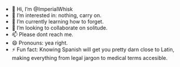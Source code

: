 - 👋 Hi, I’m @ImperialWhisk
- 👀 I’m interested in: nothing, carry on.
- 🌱 I’m currently learning how to forget.
- 💞️ I’m looking to collaborate on solitude.
- 📫 Please dont reach me.
- 😄 Pronouns: yea right.
- ⚡ Fun fact: Knowing Spanish will get you pretty darn close to Latin, making everything from legal jargon to medical terms accesible.

<!---
ImperialWhisk/ImperialWhisk is a ✨ special ✨ repository because its `README.md` (this file) appears on your GitHub profile.
You can click the Preview link to take a look at your changes.
--->
